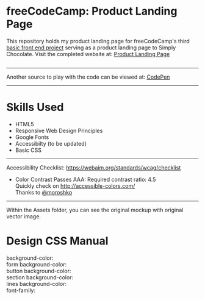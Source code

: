 # freeCodeCamp: Product Landing Page

This repository holds my product landing page for freeCodeCamp's third [basic front end project](https://www.freecodecamp.org/) serving as a product landing page to Simply Chocolate.
Visit the completed website at: [Product Landing Page](https://github.com/)


[<img src="">](https://wonntann.github.io/product-landing-page/)


***
Another source to play with the code can be viewed at: [CodePen](https://codepen.io/wonntann/pen/RqXyNd)

***
# Skills Used
* HTML5
* Responsive Web Design Principles
* Google Fonts
* Accessibilty (to be updated)
* Basic CSS


***
Accessibility Checklist: https://webaim.org/standards/wcag/checklist
* Color Contrast Passes AAA: Required contrast ratio: 4.5 <br /> 
 Quickly check on http://accessible-colors.com/ <br /> 
 Thanks to [@moroshko](https://github.com/moroshko/accessible-colors)



***
Within the Assets folder, you can see the original mockup with original vector image.

# Design CSS Manual 
background-color: <br /> 
form background-color: <br /> 
button background-color: <br /> 
section background-color: <br /> 
lines background-color: <br /> 
font-family: 
